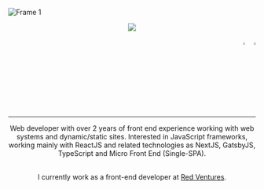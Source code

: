 ![Frame 1](https://user-images.githubusercontent.com/54460874/171204467-e1a4cefa-b1ff-4466-817c-f622e0b037bf.gif)

<p align="center">
  <a href="https://skillicons.dev">
    <img src="https://skillicons.dev/icons?i=js,ts,html,css,sass,bootstrap,webpack,git,react,redux,gatsby,nextjs" />
  </a>
</p>

<div align="right" width="1200px">
  
 [<img src="https://img.icons8.com/color/48/000000/linkedin.png" width="3.5%"/>](https://www.linkedin.com/in/arthur-d-afonseca-885757183/)
 [<img src="https://img.icons8.com/fluent/48/000000/gmail.png" width="3.5%"/>](mailto:arthur.dafonseca89@gmail.com)
    
</div>

***

<div align="center">
Web developer with over 2 years of front end experience working with web systems and dynamic/static sites. Interested in JavaScript frameworks, working mainly with ReactJS and related technologies as NextJS, GatsbyJS, TypeScript and Micro Front End (Single-SPA).
</br></br>
<p>
  
  I currently work as a front-end developer at [Red Ventures](https://www.redventures.com/).</br>
</p>
</div>
